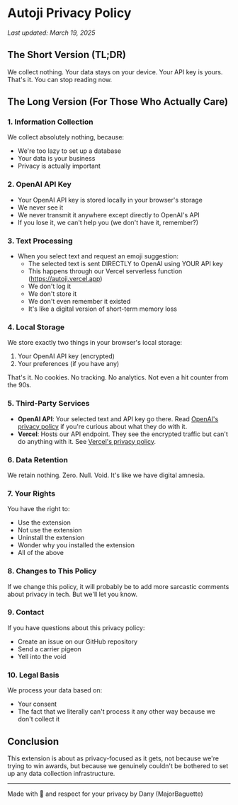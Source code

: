 # Autoji Privacy Policy

*Last updated: March 19, 2025*

## The Short Version (TL;DR)

We collect nothing. Your data stays on your device. Your API key is yours. That's it. You can stop reading now.

## The Long Version (For Those Who Actually Care)

### 1. Information Collection

We collect absolutely nothing, because:

- We're too lazy to set up a database
- Your data is your business
- Privacy is actually important

### 2. OpenAI API Key

- Your OpenAI API key is stored locally in your browser's storage
- We never see it
- We never transmit it anywhere except directly to OpenAI's API
- If you lose it, we can't help you (we don't have it, remember?)

### 3. Text Processing

- When you select text and request an emoji suggestion:
  - The selected text is sent DIRECTLY to OpenAI using YOUR API key
  - This happens through our Vercel serverless function (<https://autoji.vercel.app>)
  - We don't log it
  - We don't store it
  - We don't even remember it existed
  - It's like a digital version of short-term memory loss

### 4. Local Storage

We store exactly two things in your browser's local storage:

1. Your OpenAI API key (encrypted)
2. Your preferences (if you have any)

That's it. No cookies. No tracking. No analytics. Not even a hit counter from the 90s.

### 5. Third-Party Services

- **OpenAI API**: Your selected text and API key go there. Read [OpenAI's privacy policy](https://openai.com/privacy) if you're curious about what they do with it.
- **Vercel**: Hosts our API endpoint. They see the encrypted traffic but can't do anything with it. See [Vercel's privacy policy](https://vercel.com/privacy).

### 6. Data Retention

We retain nothing. Zero. Null. Void. It's like we have digital amnesia.

### 7. Your Rights

You have the right to:

- Use the extension
- Not use the extension
- Uninstall the extension
- Wonder why you installed the extension
- All of the above

### 8. Changes to This Policy

If we change this policy, it will probably be to add more sarcastic comments about privacy in tech. But we'll let you know.

### 9. Contact

If you have questions about this privacy policy:

- Create an issue on our GitHub repository
- Send a carrier pigeon
- Yell into the void

### 10. Legal Basis

We process your data based on:

- Your consent
- The fact that we literally can't process it any other way because we don't collect it

## Conclusion

This extension is about as privacy-focused as it gets, not because we're trying to win awards, but because we genuinely couldn't be bothered to set up any data collection infrastructure.

---
Made with 🤖 and respect for your privacy by Dany (MajorBaguette)
